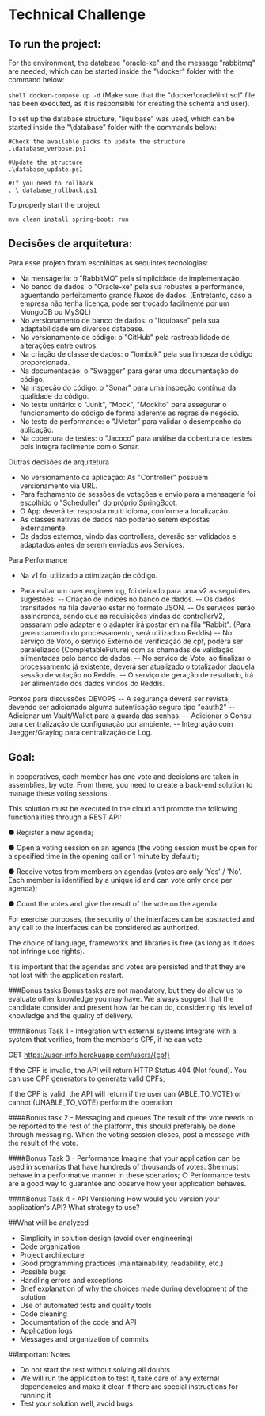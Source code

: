 # Technical Challenge

## To run the project:
For the environment, the database "oracle-xe" and the message "rabbitmq" are needed, which can be started inside the "\docker" folder with the command below:

`` shell
docker-compose up -d
``
(Make sure that the "docker\oracle\init.sql" file has been executed, as it is responsible for creating the schema and user).

To set up the database structure, "liquibase" was used, which can be started inside the "\database" folder with the commands below:

```shell
#Check the available packs to update the structure
.\database_verbose.ps1

#Update the structure
.\database_update.ps1

#If you need to rollback
. \ database_rollback.ps1
```

To properly start the project

```shell
mvn clean install spring-boot: run
```

## Decisões de arquitetura:

Para esse projeto foram escolhidas as sequintes tecnologias:
- Na mensageria: o "RabbitMQ" pela simplicidade de implementação.
- No banco de dados: o "Oracle-xe" pela sua robustes e performance, aguentando perfeitamento grande fluxos de dados. (Entretanto, caso a empresa não tenha licença, pode ser trocado facilmente por um MongoDB ou MySQL)
- No versionamento de banco de dados: o "liquibase" pela sua adaptabilidade em diversos database.
- No versionamento de código: o "GitHub" pela rastreabilidade de alterações entre outros.
- Na criação de classe de dados: o "lombok" pela sua limpeza de código proporcionada.
- Na documentação: o "Swagger" para gerar uma documentação do código.
- Na inspeção do código: o "Sonar" para uma inspeção contínua da qualidade do código.
- No teste unitário: o "Junit", "Mock", "Mockito" para assegurar o funcionamento do código de forma aderente as regras de negócio.
- No teste de performance: o "JMeter" para validar o desempenho da aplicação.
- Na cobertura de testes: o "Jacoco" para análise da cobertura de testes pois integra facilmente com o Sonar.

Outras decisões de arquitetura
- No versionamento da aplicação: As "Controller" possuem versionamento via URL.
- Para fechamento de sessões de votações e envio para a mensageria foi escolhido o "Scheduller" do próprio SpringBoot.
- O App deverá ter resposta multi idioma, conforme a localização.
- As classes nativas de dados não poderão serem expostas externamente.
- Os dados externos, vindo das controllers, deverão ser validados e adaptados antes de serem enviados aos Services.

Para Performance
- Na v1 foi utilizado a otimização de código.

- Para evitar um over engineering, foi deixado para uma v2 as seguintes sugestões:
-- Criação de indices no banco de dados.
-- Os dados transitados na fila deverão estar no formato JSON.
-- Os serviços serão assincronos, sendo que as requisições vindas do controllerV2, passaram pelo adapter e o adapter irá postar em na fila "Rabbit". (Para gerenciamento do processamento, será utilizado o Reddis)
-- No serviço de Voto, o serviço Externo de verificação de cpf, poderá ser paralelizado (CompletableFuture) com as chamadas de validação alimentadas pelo banco de dados.
-- No serviço de Voto, ao finalizar o processamento já existente, deverá ser atualizado o totalizador daquela sessão de votação no Reddis. 
-- O serviço de geração de resultado, irá ser alimentado dos dados vindos do Reddis.

Pontos para discussões DEVOPS
-- A segurança deverá ser revista, devendo ser adicionado alguma autenticação segura tipo "oauth2"
-- Adicionar um Vault/Wallet para a guarda das senhas.
-- Adicionar o Consul para centralização de configuração por ambiente.
-- Integração com Jaegger/Graylog para centralização de Log.

## Goal: 
In cooperatives, each member has one vote and decisions are taken in assemblies, by vote. 
From there, you need to create a back-end solution to manage these voting sessions.

This solution must be executed in the cloud and promote the following functionalities through a REST API:

● Register a new agenda; 

● Open a voting session on an agenda (the voting session must be open for a specified time in the opening call or 1 minute by default); 

● Receive votes from members on agendas (votes are only 'Yes' / 'No'. Each member is identified by a unique id and can vote only once per agenda); 

● Count the votes and give the result of the vote on the agenda.

For exercise purposes, the security of the interfaces can be abstracted and any call to the interfaces can be considered as authorized.

The choice of language, frameworks and libraries is free (as long as it does not infringe use rights).

It is important that the agendas and votes are persisted and that they are not lost with the application restart.

###Bonus tasks
Bonus tasks are not mandatory, but they do allow us to evaluate other knowledge you may have. We always suggest that the candidate consider and present how far he can do, considering his level of knowledge and the quality of delivery.

####Bonus Task 1 - Integration with external systems 
Integrate with a system that verifies, from the member's CPF, if he can vote 

GET https://user-info.herokuapp.com/users/{cpf} 

If the CPF is invalid, the API will return HTTP Status 404 (Not found). You can use CPF generators to generate valid CPFs; 

If the CPF is valid, the API will return if the user can (ABLE_TO_VOTE) or cannot (UNABLE_TO_VOTE) perform the operation

####Bonus task 2 - Messaging and queues
The result of the vote needs to be reported to the rest of the platform, this should preferably be done through messaging. When the voting session closes, post a message with the result of the vote.

####Bonus Task 3 - Performance 
Imagine that your application can be used in scenarios that have hundreds of thousands of votes. She must behave in a performative manner in these scenarios; ○ Performance tests are a good way to guarantee and observe how your application behaves.

####Bonus Task 4 - API Versioning
How would you version your application's API? What strategy to use?

##What will be analyzed
- Simplicity in solution design (avoid over engineering) 
- Code organization 
- Project architecture 
- Good programming practices (maintainability, readability, etc.) 
- Possible bugs 
- Handling errors and exceptions 
- Brief explanation of why the choices made during development of the solution 
- Use of automated tests and quality tools 
- Code cleaning 
- Documentation of the code and API 
- Application logs 
- Messages and organization of commits

##Important Notes
- Do not start the test without solving all doubts 
- We will run the application to test it, take care of any external dependencies and make it clear if there are special instructions for running it 
- Test your solution well, avoid bugs